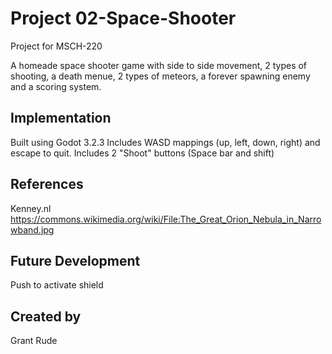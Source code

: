 # Project 02-Space-Shooter
Project for MSCH-220

A homeade space shooter game with side to side movement, 2 types of shooting, a death menue, 2 types of meteors, a forever spawning enemy and a scoring system.

## Implementation
Built using Godot 3.2.3
Includes WASD mappings (up, left, down, right) and escape to quit.
Includes 2 "Shoot" buttons (Space bar and shift)

## References
Kenney.nl
https://commons.wikimedia.org/wiki/File:The_Great_Orion_Nebula_in_Narrowband.jpg

## Future Development
Push to activate shield

## Created by 
Grant Rude
